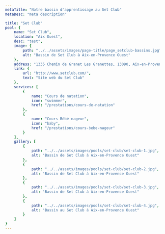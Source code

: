 ```yaml
---
metaTitle: "Notre bassin d'apprentissage au Set Club"
metaDesc: "meta description"

title: "Set Club"
pool: {
	name: "Set Club",
	location: "Aix Ouest",
	desc: "test",
	image: {
		path: "../../assets/images/page-title/page_setclub-bassins.jpg",
		alt: "Bassin de Set Club à Aix-en-Provence Ouest"
	},
	address: "1335 Chemin de Granet Les Granettes, 13090, Aix-en-Provence France",
	link: {
		url: "http://www.setclub.com/",
		text: "Site web du Set Club"
	},
	services: [
		{
			name: "Cours de natation",
			icon: "swimmer",
			href: "/prestations/cours-de-natation"
		},
		{
			name: "Cours Bébé nageur",
			icon: "baby",
			href: "/prestations/cours-bebe-nageur"
		}
	],
	gallery: [
		{
			path: "../../assets/images/pools/set-club/set-club-1.jpg",
			alt: "Bassin de Set Club à Aix-en-Provence Ouest"
		},
		{
			path: "../../assets/images/pools/set-club/set-club-2.jpg",
			alt: "Bassin de Set Club à Aix-en-Provence Ouest"
		},
		{
			path: "../../assets/images/pools/set-club/set-club-3.jpg",
			alt: "Bassin de Set Club à Aix-en-Provence Ouest"
		},
		{
			path: "../../assets/images/pools/set-club/set-club-4.jpg",
			alt: "Bassin au Set Club à Aix-en-Provence Ouest"
		}
	]
}
---
```

